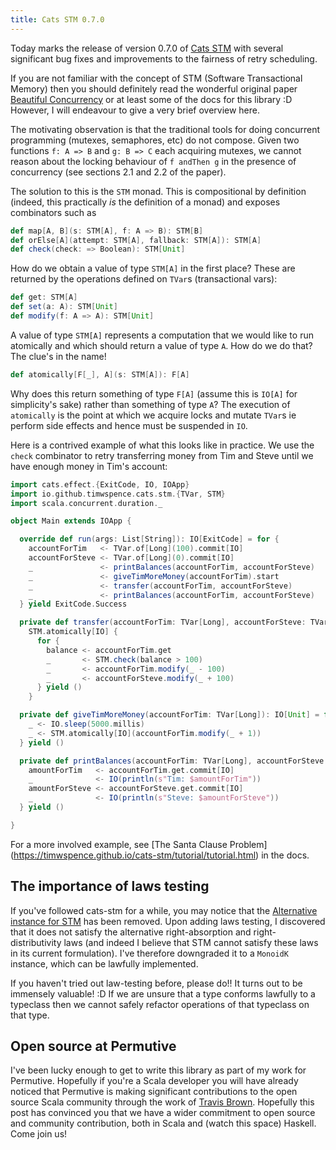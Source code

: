 ```yaml
---
title: Cats STM 0.7.0
---
```


Today marks the release of version 0.7.0 of [Cats
STM](https://github.com/TimWSpence/cats-stm) with several significant bug fixes
and improvements to the fairness of retry scheduling.

If you are not familiar with the concept of STM (Software Transactional Memory)
then you should definitely read the wonderful original paper [Beautiful
Concurrency](https://www.microsoft.com/en-us/research/wp-content/uploads/2016/02/beautiful.pdf)
or at least some of the docs for this library :D However, I will endeavour to
give a very brief overview here.

The motivating observation is that the traditional tools for doing concurrent
programming (mutexes, semaphores, etc) do not compose. Given two functions `f: A
=> B` and `g: B => C` each acquiring mutexes, we cannot reason about the locking
behaviour of `f andThen g` in the presence of concurrency (see sections 2.1 and 2.2
of the paper).

The solution to this is the `STM` monad. This is compositional by definition
(indeed, this practically _is_ the definition of a monad) and exposes combinators
such as

```scala
def map[A, B](s: STM[A], f: A => B): STM[B]
def orElse[A](attempt: STM[A], fallback: STM[A]): STM[A]
def check(check: => Boolean): STM[Unit]
```

How do we obtain a value of type `STM[A]` in the first place? These are returned by
the operations defined on `TVar`s (transactional vars):
```scala
def get: STM[A]
def set(a: A): STM[Unit]
def modify(f: A => A): STM[Unit]
```

A value of type `STM[A]` represents a computation that we would like to run
atomically and which should return a value of type `A`. How do we do that?
The clue's in the name!

```scala
def atomically[F[_], A](s: STM[A]): F[A]
```

Why does this return something of type `F[A]` (assume this is `IO[A]` for
simplicity's sake) rather than something of type `A`? The execution of
`atomically` is the point at which we acquire locks and mutate `TVar`s ie
perform side effects and hence must be suspended in `IO`.

Here is a contrived example of what this looks like in practice. We use the
`check` combinator to retry transferring money from Tim and Steve until we have
enough money in Tim's account:

```scala
import cats.effect.{ExitCode, IO, IOApp}
import io.github.timwspence.cats.stm.{TVar, STM}
import scala.concurrent.duration._

object Main extends IOApp {

  override def run(args: List[String]): IO[ExitCode] = for {
    accountForTim   <- TVar.of[Long](100).commit[IO]
    accountForSteve <- TVar.of[Long](0).commit[IO]
    _               <- printBalances(accountForTim, accountForSteve)
    _               <- giveTimMoreMoney(accountForTim).start
    _               <- transfer(accountForTim, accountForSteve)
    _               <- printBalances(accountForTim, accountForSteve)
  } yield ExitCode.Success

  private def transfer(accountForTim: TVar[Long], accountForSteve: TVar[Long]): IO[Unit] =
    STM.atomically[IO] {
      for {
        balance <- accountForTim.get
        _       <- STM.check(balance > 100)
        _       <- accountForTim.modify(_ - 100)
        _       <- accountForSteve.modify(_ + 100)
      } yield ()
    }

  private def giveTimMoreMoney(accountForTim: TVar[Long]): IO[Unit] = for {
    _ <- IO.sleep(5000.millis)
    _ <- STM.atomically[IO](accountForTim.modify(_ + 1))
  } yield ()

  private def printBalances(accountForTim: TVar[Long], accountForSteve: TVar[Long]): IO[Unit] = for {
    amountForTim   <- accountForTim.get.commit[IO]
    _              <- IO(println(s"Tim: $amountForTim"))
    amountForSteve <- accountForSteve.get.commit[IO]
    _              <- IO(println(s"Steve: $amountForSteve"))
  } yield ()

}
```

For a more involved example, see [The Santa Clause Problem]
(https://timwspence.github.io/cats-stm/tutorial/tutorial.html) in the docs.

## The importance of laws testing

If you've followed cats-stm for a while, you may notice that the [Alternative
instance for STM](https://github.com/TimWSpence/cats-stm/blob/f9ca142d191eac143dbe2b4e0adafd48cae49db6/core/src/main/scala/io/github/timwspence/cats/stm/STM.scala#L119)
has been removed. Upon adding laws testing, I discovered that
it does not satisfy the alternative right-absorption and right-distributivity
laws (and indeed I believe that STM cannot satisfy these laws in its current
formulation). I've therefore downgraded it to a `MonoidK` instance, which can be
lawfully implemented.

If you haven't tried out law-testing before, please do!! It turns out to be
immensely valuable! :D If we are unsure that a type conforms lawfully to a
typeclass then we cannot safely refactor operations of that typeclass on that
type.

## Open source at Permutive

I've been lucky enough to get to write this library as part of my work for
Permutive. Hopefully if you're a Scala developer you will have already noticed
that Permutive is making significant contributions to the open source Scala
community through the work of [Travis Brown](https://github.com/travisbrown).
Hopefully this post has convinced you that we have a wider commitment to open
source and community contribution, both in Scala and (watch this space) Haskell.
Come join us!
